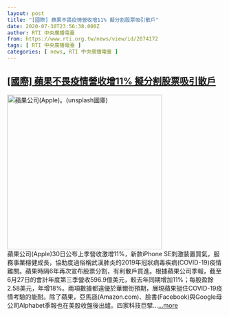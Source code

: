 ```yaml
---
layout: post
title: "[國際] 蘋果不畏疫情營收增11% 擬分割股票吸引散戶"
date: 2020-07-30T23:56:38.000Z
author: RTI 中央廣播電臺
from: https://www.rti.org.tw/news/view/id/2074172
tags: [ RTI 中央廣播電臺 ]
categories: [ news, RTI 中央廣播電臺 ]
---
```

<!--1596153398000-->
[[國際] 蘋果不畏疫情營收增11% 擬分割股票吸引散戶](https://www.rti.org.tw/news/view/id/2074172)
------

<div>
<img src="https://static.rti.org.tw/assets/thumbnails/2020/02/13/2429e407ac57ed90b5c5badeea6f8f81.jpg" width="360" alt="蘋果公司(Apple)。(unsplash圖庫)" title="蘋果公司(Apple)。(unsplash圖庫)"><br>蘋果公司(Apple)30日公布上季營收激增11%，新款iPhone SE刺激裝置買氣，服務事業穩健成長，協助度過俗稱武漢肺炎的2019年冠狀病毒疾病(COVID-19)疫情難關。蘋果時隔6年再次宣布股票分割，有利散戶買進。根據蘋果公司季報，截至6月27日的會計年度第三季營收596.9億美元，較去年同期增加11%；每股盈餘2.58美元，年增18%。兩項數據都遠優於華爾街預期，展現蘋果挺住COVID-19疫情考驗的能耐。除了蘋果，亞馬遜(Amazon.com)、臉書(Facebook)與Google母公司Alphabet季報也在美股收盤後出爐。四家科技巨擘...<a target="_blank" href="https://www.rti.org.tw/news/view/id/2074172">...more</a>
</div>
